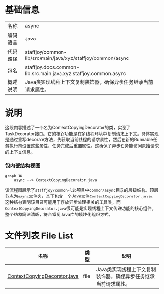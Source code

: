 # 基础信息

|      |      |
|------|------|
| 名称 | async |
| 编码语言 | .java |
| 代码路径 | staffjoy/common-lib/src/main/java/xyz/staffjoy/common/async |
| 包名 | staffjoy.docs.common-lib.src.main.java.xyz.staffjoy.common.async |
| 概述说明 | Java类实现线程上下文复制装饰器，确保异步任务继承当前请求属性。 |

# 说明

这段内容描述了一个名为ContextCopyingDecorator的类，实现了TaskDecorator接口。它的核心功能是在多线程环境中复制请求上下文。具体实现是通过重写decorate方法，先获取当前线程的请求属性，然后在新的Runnable任务执行前设置这些属性，任务完成后重置属性。这确保了异步任务能访问原始请求的上下文信息。


### 包内部结构视图

```mermaid
graph TD
    async --> ContextCopyingDecorator.java
```

该流程图展示了`staffjoy/common-lib`项目中`common/async`目录的层级结构。顶层节点为`async`文件夹，其下包含一个Java文件`ContextCopyingDecorator.java`。这种结构表明该目录可能用于存放异步处理相关的工具类，而`ContextCopyingDecorator.java`很可能是实现线程上下文传递功能的核心组件。整个结构简洁清晰，符合常见Java库的模块化组织方式。

# 文件列表 File List

| 名称   | 类型  | 说明 |
|-------|------|-------------|
| [ContextCopyingDecorator.java](ContextCopyingDecorator.md) | file | Java类实现线程上下文复制装饰器，确保异步任务继承当前请求属性。 |


